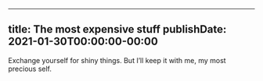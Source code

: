 
---
title: The most expensive stuff
publishDate: 2021-01-30T00:00:00-00:00
---

 Exchange yourself for shiny things. But I’ll keep it with me, my most precious self.
